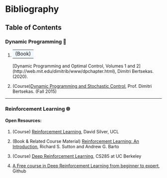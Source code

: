 # Bibliography

## Table of Contents

### Dynamic Programming :hammer:
1. <table><tr><td bgcolor=AliceBlue>(Book)</td></tr></table>[Dynamic Programming and Optimal Control, Volumes 1 and 2](http://web.mit.edu/dimitrib/www/dpchapter.html), Dimitri Bertsekas. (2020).  

2. (Course)[Dynamic Programming and Stochastic Control](https://ocw.mit.edu/courses/electrical-engineering-and-computer-science/6-231-dynamic-programming-and-stochastic-control-fall-2015/), Prof. Dimitri Bertsekas. (Fall 2015)

---
### Reinforcement Learning :globe_with_meridians:
#### Open Resources:
1. (Course) [Reinforcement Learning](https://www.davidsilver.uk/teaching/), David Silver, UCL

2. (Book & Related Course Material) [Reinforcement Learning: An Introduction](http://incompleteideas.net/book/the-book-2nd.html), Richard S. Sutton and Andrew G. Barto

3. (Course) [Deep Reinforcement Learning](http://rail.eecs.berkeley.edu/deeprlcourse/), CS285 at UC Berkeley

4. [A Free course in Deep Reinforcement Learning from beginner to expert](https://simoninithomas.github.io/Deep_reinforcement_learning_Course/), Github
